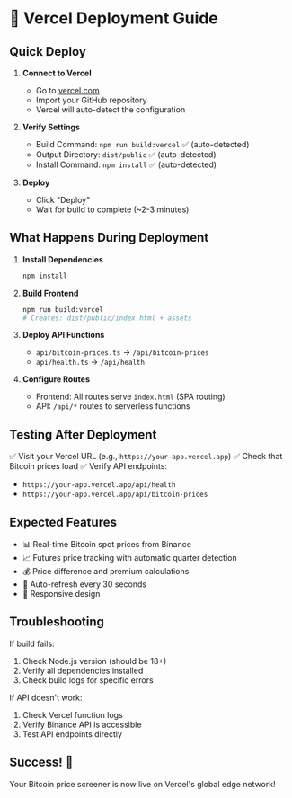 # 🚀 Vercel Deployment Guide

## Quick Deploy

1. **Connect to Vercel**
   - Go to [vercel.com](https://vercel.com)
   - Import your GitHub repository
   - Vercel will auto-detect the configuration

2. **Verify Settings**
   - Build Command: `npm run build:vercel` ✅ (auto-detected)
   - Output Directory: `dist/public` ✅ (auto-detected)  
   - Install Command: `npm install` ✅ (auto-detected)

3. **Deploy**
   - Click "Deploy" 
   - Wait for build to complete (~2-3 minutes)

## What Happens During Deployment

1. **Install Dependencies**
   ```bash
   npm install
   ```

2. **Build Frontend**
   ```bash
   npm run build:vercel
   # Creates: dist/public/index.html + assets
   ```

3. **Deploy API Functions**
   - `api/bitcoin-prices.ts` → `/api/bitcoin-prices`
   - `api/health.ts` → `/api/health`

4. **Configure Routes**
   - Frontend: All routes serve `index.html` (SPA routing)
   - API: `/api/*` routes to serverless functions

## Testing After Deployment

✅ Visit your Vercel URL (e.g., `https://your-app.vercel.app`)
✅ Check that Bitcoin prices load
✅ Verify API endpoints:
   - `https://your-app.vercel.app/api/health`
   - `https://your-app.vercel.app/api/bitcoin-prices`

## Expected Features

- 📊 Real-time Bitcoin spot prices from Binance
- 📈 Futures price tracking with automatic quarter detection  
- 💰 Price difference and premium calculations
- 🔄 Auto-refresh every 30 seconds
- 📱 Responsive design

## Troubleshooting

If build fails:
1. Check Node.js version (should be 18+)
2. Verify all dependencies installed
3. Check build logs for specific errors

If API doesn't work:
1. Check Vercel function logs
2. Verify Binance API is accessible
3. Test API endpoints directly

## Success! 🎉

Your Bitcoin price screener is now live on Vercel's global edge network!